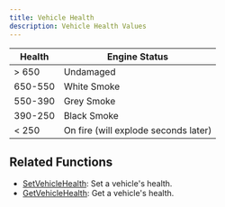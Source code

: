 ```yaml
---
title: Vehicle Health
description: Vehicle Health Values
---
```


| Health  | Engine Status                        |
| ------- | ------------------------------------ |
| > 650   | Undamaged                            |
| 650-550 | White Smoke                          |
| 550-390 | Grey Smoke                           |
| 390-250 | Black Smoke                          |
| < 250   | On fire (will explode seconds later) |

## Related Functions

- [SetVehicleHealth](../functions/SetVehicleHealth): Set a vehicle's health.
- [GetVehicleHealth](../functions/GetVehicleHealth): Get a vehicle's health.
